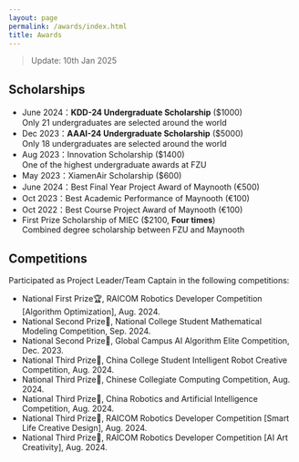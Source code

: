 ```yaml
---
layout: page
permalink: /awards/index.html
title: Awards
---
```


> Update: 10th Jan 2025

## Scholarships

- June 2024：**KDD-24 Undergraduate Scholarship** ($1000)<br>Only 21 undergraduates are selected around the world
- Dec 2023：**AAAI-24 Undergraduate Scholarship** ($5000)<br>Only 18 undergraduates are selected around the world
- Aug 2023：Innovation Scholarship ($1400)<br>One of the highest undergraduate awards at FZU
- May 2023：XiamenAir Scholarship ($600)<br>
- June 2024：Best Final Year Project Award of Maynooth (€500)
- Oct 2023：Best Academic Performance of Maynooth (€100)
- Oct 2022：Best Course Project Award of Maynooth (€100)
- First Prize Scholarship of MIEC ($2100, **Four times**)<br>Combined degree scholarship between FZU and Maynooth<br>

## Competitions

Participated as Project Leader/Team Captain in the following competitions:

- National First Prize🏆, RAICOM Robotics Developer Competition [Algorithm Optimization], Aug. 2024.
- National Second Prize🥈, National College Student Mathematical Modeling Competition, Sep. 2024.
- National Second Prize🥈, Global Campus AI Algorithm Elite Competition, Dec. 2023.
- National Third Prize🥉, China College Student Intelligent Robot Creative Competition, Aug. 2024.
- National Third Prize🥉, Chinese Collegiate Computing Competition, Aug. 2024.
- National Third Prize🥉, China Robotics and Artificial Intelligence Competition, Aug. 2024.
- National Third Prize🥉, RAICOM Robotics Developer Competition [Smart Life Creative Design], Aug. 2024.
- National Third Prize🥉, RAICOM Robotics Developer Competition [AI Art Creativity], Aug. 2024.

<br>
